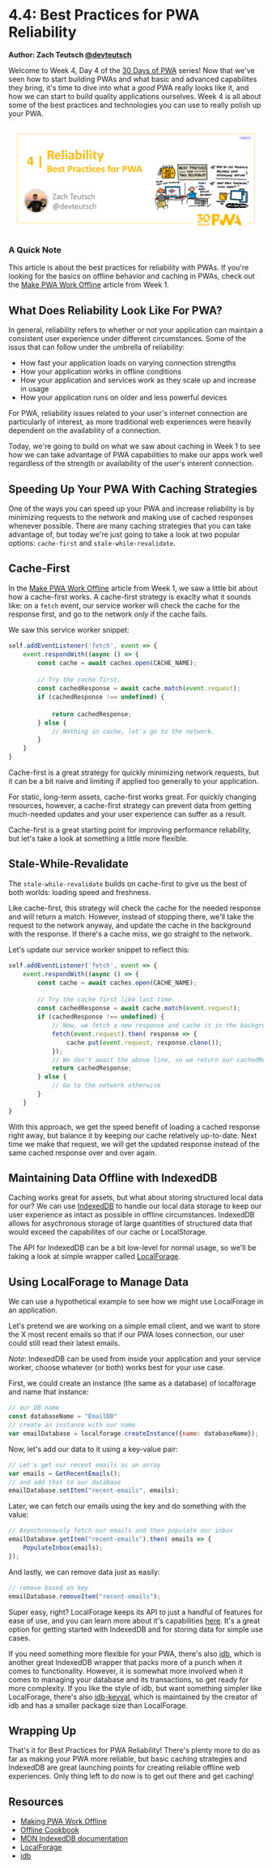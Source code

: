 # 4.4: Best Practices for PWA Reliability

**Author: Zach Teutsch [@devteutsch](https://twitter.com/devteutsch)**

Welcome to Week 4, Day 4 of the [30 Days of PWA](https://aka.ms/learn-pwa/30Days-blog) series! Now that we've seen how to start building PWAs and what basic and advanced capabilites they bring, it's time to dive into what a _good_ PWA really looks like it, and how we can start to build quality applications ourselves. Week 4 is all about some of the best practices and technologies you can use to really polish up your PWA.

![Placeholder Banner Only. Replace when final assets ready.](_media/day4.png)

### A Quick Note
This article is about the best practices for reliability with PWAs. If you're looking for the basics on offline behavior and caching in PWAs, check out the [Make PWA Work Offline](../core-concepts/05.md) article from Week 1.

## What Does Reliability Look Like For PWA?
In general, reliability refers to whether or not your application can maintain a consistent user experience under different circumstances. Some of the issus that can follow under the umbrella of reliability:
* How fast your application loads on varying connection strengths
* How your application works in offline conditions
* How your application and services work as they scale up and increase in usage
* How your application runs on older and less powerful devices

For PWA, reliability issues related to your user's internet connection are particularly of interest, as more traditional web experiences were heavily dependent on the availability of a connection. 

Today, we're going to build on what we saw about caching in Week 1 to see how we can take advantage of PWA capabilities to make our apps work well regardless of the strength or availability of the user's interent connection.

## Speeding Up Your PWA With Caching Strategies
One of the ways you can speed up your PWA and increase reliability is by minimizing requests to the network and making use of cached responses whenever possible. There are many caching strategies that you can take advantage of, but today we're just going to take a look at two popular options: `cache-first` and `stale-while-revalidate`.

## Cache-First
In the [Make PWA Work Offline](../core-concepts/05.md) article from Week 1, we saw a little bit about how a cache-first works. A cache-first strategy is exaclty what it sounds like: on a `fetch` event, our service worker will check the cache for the response first, and go to the network _only_ if the cache fails.

We saw this service worker snippet:
```javascript
self.addEventListener('fetch', event => {
    event.respondWith((async () => {
        const cache = await caches.open(CACHE_NAME);

        // Try the cache first.
        const cachedResponse = await cache.match(event.request);
        if (cachedResponse !== undefined) {
            
            return cachedResponse;
        } else {
            // Nothing in cache, let's go to the network.
        }
    }
}
```

Cache-first is a great strategy for quickly minimizing network requests, but it can be a bit naive and limiting if applied too generally to your application.

For static, long-term assets, cache-first works great. For quickly changing resources, however, a cache-first strategy can prevent data from getting much-needed updates and your user experience can suffer as a result.

Cache-first is a great starting point for improving performance reliability, but let's take a look at something a little more flexible.

## Stale-While-Revalidate
The `stale-while-revalidate` builds on cache-first to give us the best of both worlds: loading speed and freshness.

Like cache-first, this strategy will check the cache for the needed response and will return a match. However, instead of stopping there, we'll take the request to the network anyway, and update the cache in the background with the response. If there's a cache miss, we go straight to the network.

Let's update our service worker snippet to reflect this:
```javascript
self.addEventListener('fetch', event => {
    event.respondWith((async () => {
        const cache = await caches.open(CACHE_NAME);

        // Try the cache first like last time.
        const cachedResponse = await cache.match(event.request);
        if (cachedResponse !== undefined) {
            // Now, we fetch a new response and cache it in the background
            fetch(event.request).then( response => {
                cache.put(event.request, response.clone());
            });
            // We don't await the above line, so we return our cachedResponse right away
            return cachedResponse;
        } else {
            // Go to the network otherwise
        }
    }
}
```

With this approach, we get the speed benefit of loading a cached response right away, but balance it by keeping our cache relatively up-to-date. Next time we make that request, we will get the updated response instead of the same cached response over and over again.

## Maintaining Data Offline with IndexedDB
Caching works great for assets, but what about storing structured local data for our? We can use [IndexedDB](https://aka.ms/learn-pwa/30days-4.4/developer.mozilla.org/docs/Web/API/IndexedDB_API) to handle our local data storage to keep our user experience as intact as possible in offline circumstances. IndexedDB allows for asychronous storage of large quantities of structured data that would exceed the capabilites of our cache or LocalStorage. 

The API for IndexedDB can be a bit low-level for normal usage, so we'll be taking a look at simple wrapper called [LocalForage](https://aka.ms/learn-pwa/30days-4.4/localforage.github.io/localForage).

## Using LocalForage to Manage Data
We can use a hypothetical example to see how we might use LocalForage in an application.

Let's pretend we are working on a simple email client, and we want to store the X most recent emails so that if our PWA loses connection, our user could still read their latest emails.

_Note_: IndexedDB can be used from inside your application and your service worker, choose whatever (or both) works best for your use case.

First, we could create an instance (the same as a database) of localforage and name that instance:

```javascript
// our DB name
const databaseName = "EmailDB"
// create an instance with our name
var emailDatabase = localforage.createInstance({name: databaseName});
```

Now, let's add our data to it using a key-value pair:

```javascript
// Let's get our recent emails as an array
var emails = GetRecentEmails();
// and add that to our database
emailDatabase.setItem("recent-emails", emails);
```

Later, we can fetch our emails using the key and do something with the value:

```javascript
// Asynchronously fetch our emails and then populate our inbox
emailDatabase.getItem("recent-emails").then( emails => {
    PopulateInbox(emails);
});
```
And lastly, we can remove data just as easily:
```javascript
// remove based on key
emailDatabase.removeItem("recent-emails");
```

Super easy, right? LocalForage keeps its API to just a handful of features for ease of use, and you can learn more about it's capabilities [here](https://aka.ms/learn-pwa/30days-4.4/localforage.github.io/localForage). It's a great option for getting started with IndexedDB and for storing data for simple use cases.

If you need something more flexible for your PWA, there's also [idb](https://aka.ms/learn-pwa/30days-4.4/github.com/jakearchibald/idb), which is another great IndexedDB wrapper that packs  more of a punch when it comes to functionality. However, it is somewhat more involved when it comes to managing your database and its transactions, so get ready for more complexity. If you like the style of idb, but want something simpler like LocalForage, there's also [idb-keyval](https://github.com/jakearchibald/idb-keyval), which is maintained by the creator of idb and has a smaller package size than LocalForage.

## Wrapping Up
That's it for Best Practices for PWA Reliability! There's plenty more to do as far as making your PWA more reliable, but basic caching strategies and IndexedDB are great launching points for creating reliable offline web experiences. Only thing left to do now is to get out there and get caching!

## Resources
* [Making PWA Work Offline](../core-concepts/05.md)
* [Offline Cookbook](https://aka.ms/learn-pwa/30days-4.4/web.dev/offline-cookbook)
* [MDN IndexedDB documentation](https://aka.ms/learn-pwa/30days-4.4/developer.mozilla.org/docs/Web/API/IndexedDB_API)
* [LocalForage](https://aka.ms/learn-pwa/30days-4.4/localforage.github.io/localForage)
* [idb](https://aka.ms/learn-pwa/30days-4.4/github.com/jakearchibald/idb)
